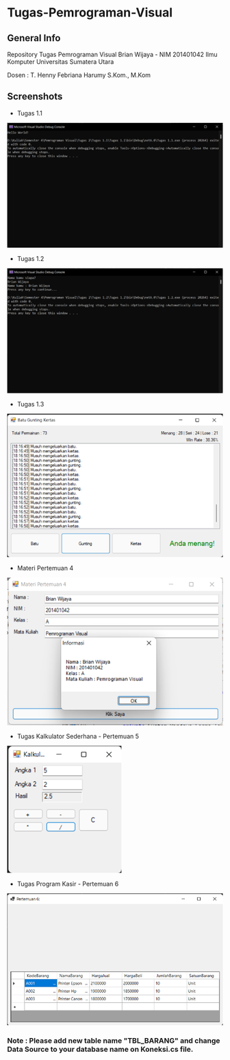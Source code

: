 # Tugas-Pemrograman-Visual

## General Info
Repository Tugas Pemrograman Visual
Brian Wijaya - NIM 201401042
Ilmu Komputer
Universitas Sumatera Utara

Dosen : T. Henny Febriana Harumy S.Kom., M.Kom

## Screenshots
* Tugas 1.1

![alt text](https://github.com/briannzw/Tugas-Pemrograman-Visual/blob/master/Screenshot%20Tugas%201.1.png "Screenshot Tugas 1.1")

* Tugas 1.2

![alt text](https://github.com/briannzw/Tugas-Pemrograman-Visual/blob/master/Screenshot%20Tugas%201.2.png "Screenshot Tugas 1.2")

* Tugas 1.3

![alt text](https://github.com/briannzw/Tugas-Pemrograman-Visual/blob/master/Screenshot%20Tugas%201.3.png "Screenshot Tugas 1.3")

* Materi Pertemuan 4

![alt_text](https://github.com/briannzw/Tugas-Pemrograman-Visual/blob/master/Screenshot%20Materi%20Pertemuan%204.png "Screenshot Materi Pertemuan 4")

* Tugas Kalkulator Sederhana - Pertemuan 5

![alt_text](https://github.com/briannzw/Tugas-Pemrograman-Visual/blob/master/Screenshot%20Tugas%20Kalkulator%20-%20Pertemuan%205.png "Screenshot Tugas Kalkualtor Sederhana")

* Tugas Program Kasir - Pertemuan 6

![alt_text](https://github.com/briannzw/Tugas-Pemrograman-Visual/blob/master/Screenshot%20Tugas%20Kasir%20-%20Pertemuan%206.png "Screenshot Tugas Program Kasir")
### Note : Please add new table name "TBL_BARANG" and change Data Source to your database name on Koneksi.cs file.
